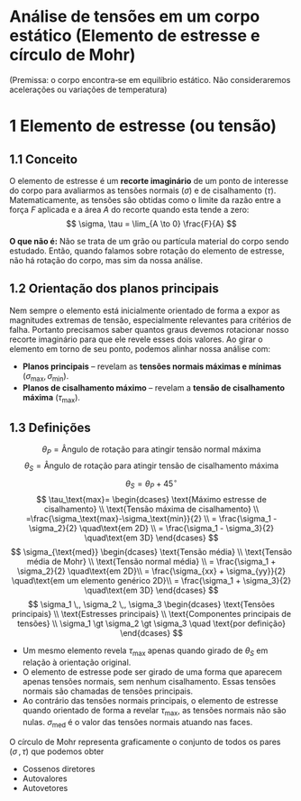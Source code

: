 # Análise de tensões em um corpo estático (Elemento de estresse e círculo de Mohr)

(Premissa: o corpo encontra‑se em equilíbrio estático. Não consideraremos acelerações ou variações de temperatura)

# 1 Elemento de estresse (ou tensão)
## 1.1 Conceito
O elemento de estresse é um **recorte imaginário** de um ponto de interesse do corpo para avaliarmos as tensões normais $(\sigma)$ e de cisalhamento $(\tau)$. Matematicamente, as tensões são obtidas como o limite da razão entre a força $F$ aplicada e a área $A$ do recorte quando esta tende a zero:
$$
\sigma, \tau = \lim_{A \to 0} \frac{F}{A}
$$

**O que não é:** Não se trata de um grão ou partícula material do corpo sendo estudado. Então, quando falamos sobre rotação do elemento de estresse, não há rotação do corpo, mas sim da nossa análise.

## 1.2 Orientação dos planos principais
Nem sempre o elemento está inicialmente orientado de forma a expor as magnitudes extremas de tensão, especialmente relevantes para critérios de falha. Portanto precisamos saber quantos graus devemos rotacionar nosso recorte imaginário para que ele revele esses dois valores. Ao girar o elemento em torno de seu ponto, podemos alinhar nossa análise com:
- **Planos principais** – revelam as **tensões normais máximas e mínimas** $(\sigma_{\max},\sigma_{\min})$.
- **Planos de cisalhamento máximo** – revelam a **tensão de cisalhamento máxima** $(\tau_{\max})$.



## 1.3 Definições
$$\theta_P = \text{Ângulo de rotação para atingir tensão normal máxima}$$
$$\theta_S = \text{Ângulo de rotação para atingir tensão de cisalhamento máxima}$$
$$
\theta_S = \theta_P + 45^\circ
$$
$$
\tau_\text{max}=
\begin{dcases}
\text{Máximo estresse de cisalhamento} \\
\text{Tensão máxima de cisalhamento} \\
=\frac{\sigma_\text{max}-\sigma_\text{min}}{2} \\
= \frac{\sigma_1 - \sigma_2}{2} \quad\text{em 2D} \\
= \frac{\sigma_1 - \sigma_3}{2} \quad\text{em 3D}
\end{dcases}
$$
$$
\sigma_{\text{med}}
\begin{dcases}
\text{Tensão média} \\
\text{Tensão média de Mohr} \\
\text{Tensão normal média} \\
= \frac{\sigma_1 + \sigma_2}{2} \quad\text{em 2D}\\
= \frac{\sigma_{xx} + \sigma_{yy}}{2} \quad\text{em um elemento genérico 2D}\\
= \frac{\sigma_1 + \sigma_3}{2} \quad\text{em 3D}
\end{dcases}
$$
$$
\sigma_1 \,, \sigma_2 \,, \sigma_3
\begin{dcases}
\text{Tensões principais} \\
\text{Estresses principais} \\
\text{Componentes principais de tensões} \\
\sigma_1 \gt \sigma_2 \gt \sigma_3 \quad \text{por definição}
\end{dcases}
$$


- Um mesmo elemento revela $\tau_{\max}$ apenas quando girado de $\theta_S$ em relação à orientação original.
- O elemento de estresse pode ser girado de uma forma que aparecem apenas tensões normais, sem nenhum cisalhamento. Essas tensões normais são chamadas de tensões principais.
- Ao contrário das tensões normais principais, o elemento de estresse quando orientado de forma a revelar $\tau_\text{max}$, as tensões normais não são nulas.  $\sigma_{\text{med}}$ é o valor das tensões normais atuando nas faces.









O círculo de Mohr representa graficamente o conjunto de todos os pares $(\sigma \, , \tau)$ que podemos obter




- Cossenos diretores
- Autovalores
- Autovetores
